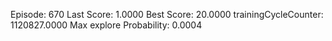 Episode: 670 Last Score: 1.0000 Best Score: 20.0000 trainingCycleCounter: 1120827.0000 Max explore Probability: 0.0004
